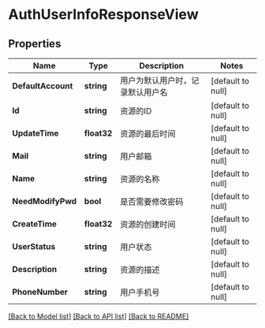 # AuthUserInfoResponseView

## Properties
Name | Type | Description | Notes
------------ | ------------- | ------------- | -------------
**DefaultAccount** | **string** | 用户为默认用户时，记录默认用户名 | [default to null]
**Id** | **string** | 资源的ID | [default to null]
**UpdateTime** | **float32** | 资源的最后时间 | [default to null]
**Mail** | **string** | 用户邮箱 | [default to null]
**Name** | **string** | 资源的名称 | [default to null]
**NeedModifyPwd** | **bool** | 是否需要修改密码 | [default to null]
**CreateTime** | **float32** | 资源的创建时间 | [default to null]
**UserStatus** | **string** | 用户状态 | [default to null]
**Description** | **string** | 资源的描述 | [default to null]
**PhoneNumber** | **string** | 用户手机号 | [default to null]

[[Back to Model list]](../README.md#documentation-for-models) [[Back to API list]](../README.md#documentation-for-api-endpoints) [[Back to README]](../README.md)


